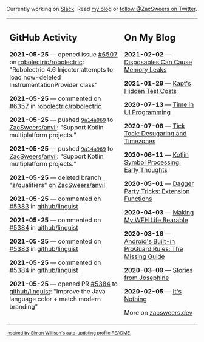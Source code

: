 Currently working on [Slack](https://slack.com/). Read [my blog](https://zacsweers.dev/) or [follow @ZacSweers on Twitter](https://twitter.com/ZacSweers).

<table><tr><td valign="top" width="60%">

## GitHub Activity
<!-- githubActivity starts -->
**2021-05-25** — opened issue [#6507](https://api.github.com/repos/robolectric/robolectric/issues/6507) on [robolectric/robolectric](https://api.github.com/repos/robolectric/robolectric): "Robolectric 4.6 Injector attempts to load now-deleted InstrumentationProvider class"

**2021-05-25** — commented on [#6357](https://github.com/robolectric/robolectric/issues/6357#issuecomment-848227631) in [robolectric/robolectric](https://api.github.com/repos/robolectric/robolectric)

**2021-05-25** — pushed [`9a14a969`](https://github.com/ZacSweers/anvil/commit/9a14a9695c9b39c588e937f340d14e1353d59a6e) to [ZacSweers/anvil](https://api.github.com/repos/ZacSweers/anvil): "Support Kotlin multiplatform projects."

**2021-05-25** — pushed [`9a14a969`](https://github.com/ZacSweers/anvil/commit/9a14a9695c9b39c588e937f340d14e1353d59a6e) to [ZacSweers/anvil](https://api.github.com/repos/ZacSweers/anvil): "Support Kotlin multiplatform projects."

**2021-05-25** — deleted branch "z/qualifiers" on [ZacSweers/anvil](https://api.github.com/repos/ZacSweers/anvil)

**2021-05-25** — commented on [#5383](https://github.com/github/linguist/pull/5383#issuecomment-847554599) in [github/linguist](https://api.github.com/repos/github/linguist)

**2021-05-25** — commented on [#5384](https://github.com/github/linguist/pull/5384#issuecomment-847550635) in [github/linguist](https://api.github.com/repos/github/linguist)

**2021-05-25** — commented on [#5383](https://github.com/github/linguist/pull/5383#issuecomment-847540024) in [github/linguist](https://api.github.com/repos/github/linguist)

**2021-05-25** — commented on [#5384](https://github.com/github/linguist/pull/5384#issuecomment-847534595) in [github/linguist](https://api.github.com/repos/github/linguist)

**2021-05-25** — opened PR [#5384](https://api.github.com/repos/github/linguist/pulls/5384) to [github/linguist](https://api.github.com/repos/github/linguist): "Improve the Java language color + match modern branding"
<!-- githubActivity ends -->
</td><td valign="top" width="40%">

## On My Blog
<!-- blog starts -->
**2021-02-02** — [Disposables Can Cause Memory Leaks](https://www.zacsweers.dev/disposables-can-cause-memory-leaks/)

**2021-01-29** — [Kapt's Hidden Test Costs](https://www.zacsweers.dev/kapts-hidden-test-costs/)

**2020-07-13** — [Time in UI Programming](https://www.zacsweers.dev/time-in-ui/)

**2020-07-08** — [Tick Tock: Desugaring and Timezones](https://www.zacsweers.dev/ticktock-desugaring-timezones/)

**2020-06-11** — [Kotlin Symbol Processing: Early Thoughts](https://www.zacsweers.dev/kotlin-symbol-processor-early-thoughts/)

**2020-05-01** — [Dagger Party Tricks: Extension Functions](https://www.zacsweers.dev/dagger-party-tricks-extension-functions/)

**2020-04-03** — [Making My WFH Life Bearable](https://www.zacsweers.dev/making-wfh-life-bearable/)

**2020-03-16** — [Android's Built-in ProGuard Rules: The Missing Guide](https://www.zacsweers.dev/android-proguard-rules/)

**2020-03-09** — [Stories from Josephine](https://www.zacsweers.dev/stories-from-josephine/)

**2020-02-05** — [It's Nothing](https://www.zacsweers.dev/its-nothing/)
<!-- blog ends -->
More on [zacsweers.dev](https://zacsweers.dev/)
</td></tr></table>

<sub><a href="https://simonwillison.net/2020/Jul/10/self-updating-profile-readme/">Inspired by Simon Willison's auto-updating profile README.</a></sub>